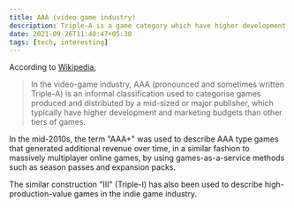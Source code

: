 ```yaml
---
title: AAA (video game industry)
description: Triple-A is a game category which have higher development and marketing budgets.
date: 2021-09-26T11:40:47+05:30
tags: [tech, interesting]
---
```


According to [Wikipedia](https://en.wikipedia.org/wiki/AAA_(video_game_industry)),

> In the video-game industry, AAA (pronounced and sometimes written Triple-A) is an informal classification used to categorise games produced and distributed by a mid-sized or major publisher, which typically have higher development and marketing budgets than other tiers of games.

In the mid-2010s, the term "AAA+" was used to describe AAA type games that generated additional revenue over time, in a similar fashion to massively multiplayer online games, by using games-as-a-service methods such as season passes and expansion packs.

The similar construction "III" (Triple-I) has also been used to describe high-production-value games in the indie game industry.